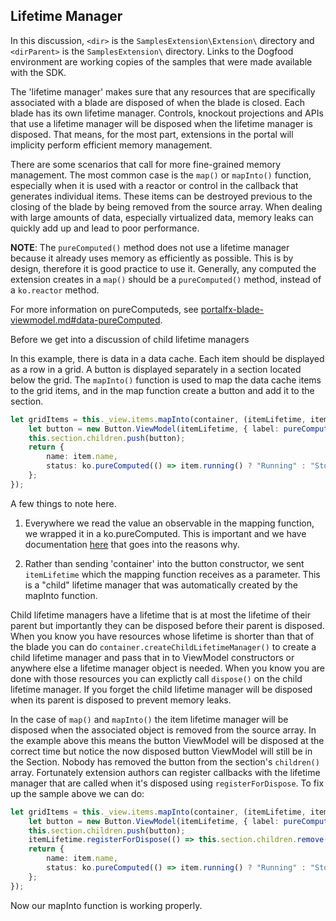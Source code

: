 ## Lifetime Manager

In this discussion, `<dir>` is the `SamplesExtension\Extension\` directory and  `<dirParent>`  is the `SamplesExtension\` directory. Links to the Dogfood environment are working copies of the samples that were made available with the SDK.

The 'lifetime manager'  makes sure that any resources that are specifically associated with a blade are disposed of when the blade is closed. Each blade has its own lifetime manager. Controls, knockout projections and APIs that use a lifetime manager will be disposed when the lifetime manager is disposed. That means, for the most part, extensions in the portal will implicity perform efficient memory management.

<!-- TODO: Determine whether a reactor is an object. If not, delete it. -->
There are some scenarios that call for more fine-grained memory management. The most common case is the `map()` or `mapInto()` function, especially when it is used with a reactor or control in the callback that generates individual items. These items can be destroyed previous to the closing of the blade by being removed from the source array. When dealing with large amounts of data, especially virtualized data, memory leaks can quickly add up and lead to poor performance. 

**NOTE**: The  `pureComputed()` method does not use a lifetime manager because it already uses memory as efficiently as possible.  This is by design, therefore it is good practice to use it. Generally, any computed the extension creates in a `map()` should be a `pureComputed()` method, instead of a `ko.reactor` method.

For more information on pureComputeds, see [portalfx-blade-viewmodel.md#data-pureComputed](portalfx-blade-viewmodel.md#data-pureComputed).


Before we get into a discussion of child lifetime managers 

In this example, there is data in a data cache. Each item should be displayed as a row in a grid. A button is displayed separately in a section located below the grid. The `mapInto()` function is used to map the data cache items to the grid items, and in the map function create a button and add it to the section.

```ts
let gridItems = this._view.items.mapInto(container, (itemLifetime, item) => {
    let button = new Button.ViewModel(itemLifetime, { label: pureComputed(() => "Button for " + item.name())});
    this.section.children.push(button);
    return {
        name: item.name,
        status: ko.pureComputed(() => item.running() ? "Running" : "Stop")
    };
});
```

A few things to note here. 
1. Everywhere we read the value an observable in the mapping function, we wrapped it in a ko.pureComputed. This is important and we have documentation [here](portalfx-data-projections.md#data-shaping) that goes into the reasons why.

1. Rather than sending 'container' into the button constructor, we sent  `itemLifetime` which the  mapping function receives as a parameter. This is a "child" lifetime manager that was automatically created by the mapInto function. 

Child lifetime managers have a lifetime that is at most the lifetime of their parent but importantly they can be disposed before their parent is disposed. When you know you have resources whose lifetime is shorter than that of the blade you can do `container.createChildLifetimeManager()` to create a child lifetime manager and pass that in to ViewModel constructors or anywhere else a lifetime manager object is needed. When you know you are done with those resources you can explictly call `dispose()` on the child lifetime manager. If you forget the child lifetime manager will be disposed when its parent is disposed to prevent memory leaks.

In the case of `map()` and `mapInto()` the item lifetime manager will be disposed when the associated object is removed from the source array. In the example above this means the button ViewModel will be disposed at the correct time but notice the now disposed button ViewModel will still be in the Section. Nobody has removed the button from the section's `children()` array. Fortunately extension authors can register callbacks with the lifetime manager that are called when it's disposed using `registerForDispose`. To fix up the sample above we can do:

```ts
let gridItems = this._view.items.mapInto(container, (itemLifetime, item) => {
    let button = new Button.ViewModel(itemLifetime, { label: pureComputed(() => "Button for " + item.name())});
    this.section.children.push(button);
    itemLifetime.registerForDispose(() => this.section.children.remove(button));
    return {
        name: item.name,
        status: ko.pureComputed(() => item.running() ? "Running" : "Stop")
    };
});
```

Now our mapInto function is working properly.